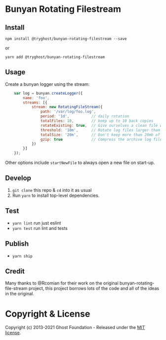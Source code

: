 # Bunyan Rotating Filestream

## Install

`npm install @tryghost/bunyan-rotating-filestream --save`

or

`yarn add @tryghost/bunyan-rotating-filestream`


## Usage

Create a bunyan logger using the stream:

```js
    var log = bunyan.createLogger({
        name: 'foo',
        streams: [{
            stream: new RotatingFileStream({
                path: '/var/log/foo.log',
                period: '1d',          // daily rotation
                totalFiles: 10,        // keep up to 10 back copies
                rotateExisting: true,  // Give ourselves a clean file when we start up, based on period
                threshold: '10m',      // Rotate log files larger than 10 megabytes
                totalSize: '20m',      // Don't keep more than 20mb of archived log files
                gzip: true             // Compress the archive log files to save space
            })
        }]
    });
```

Other options include `startNewFile` to always open a new file on start-up.

## Develop

1. `git clone` this repo & `cd` into it as usual
2. Run `yarn` to install top-level dependencies.

## Test

- `yarn lint` run just eslint
- `yarn test` run lint and tests


## Publish

- `yarn ship`

## Credit

Many thanks to @Rcomian for their work on the original bunyan-rotating-file-stream project, this project borrows lots of the code and all of the ideas in the original.

# Copyright & License 

Copyright (c) 2013-2021 Ghost Foundation - Released under the [MIT license](LICENSE).
